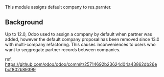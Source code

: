 This module assigns default company to res.parnter.

## Background

Up to 12.0, Odoo used to assign a company by default when partner was
added, however the default company proposal has been removed since 13.0
with multi-company refactoring. This causes inconveniences to users who
want to seggregate partner records between companies.

ref.
<https://github.com/odoo/odoo/commit/25714692b23624d04a43862db26ebcf802b89399>
